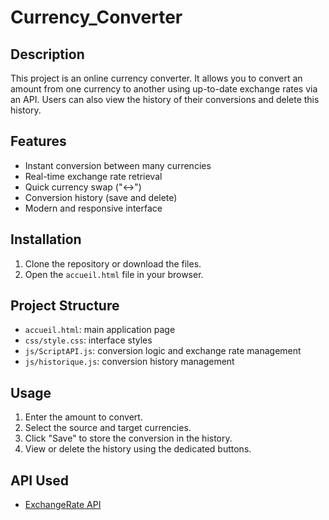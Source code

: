 # Currency_Converter

## Description

This project is an online currency converter. It allows you to convert an amount from one currency to another using up-to-date exchange rates via an API. Users can also view the history of their conversions and delete this history.

## Features

- Instant conversion between many currencies
- Real-time exchange rate retrieval
- Quick currency swap ("↔")
- Conversion history (save and delete)
- Modern and responsive interface

## Installation

1. Clone the repository or download the files.
2. Open the `accueil.html` file in your browser.

## Project Structure

- `accueil.html`: main application page
- `css/style.css`: interface styles
- `js/ScriptAPI.js`: conversion logic and exchange rate management
- `js/historique.js`: conversion history management

## Usage

1. Enter the amount to convert.
2. Select the source and target currencies.
3. Click "Save" to store the conversion in the history.
4. View or delete the history using the dedicated buttons.

## API Used

- [ExchangeRate API](https://www.exchangerate-api.com/)